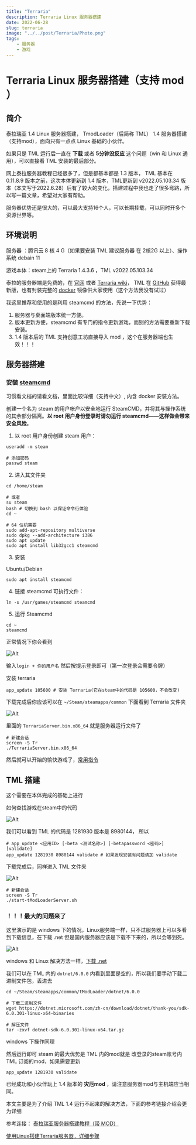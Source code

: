 ```yaml
---
title: "Terraria"
description: Terraria Linux 服务器搭建
date: 2022-06-28
slug: terraria
image: "../../post/Terraria/Photo.png"
tags: 
    - 服务器
    - 游戏
---
```


# Terraria Linux 服务器搭建（支持 mod ）

## 简介
泰拉瑞亚 1.4 Linux 服务器搭建， TmodLoader（后简称 TML） 1.4 服务器搭建（支持mod），面向只有一点点 Linux 基础的小伙伴。

如果只是 TML 运行后一直在 **下载** 或者 **5分钟没反应** 这个问题（win 和 Linux 通用），可以直接看 TML 安装的最后部分。

网上泰拉服务器教程已经很多了，但是都基本都是 1.3 版本， TML 基本在 0.11.8.9 版本之前，这次本体更新到 1.4 版本，TML更新到 v2022.05.103.34 版本（本文写于2022.6.28）后有了较大的变化，搭建过程中我也走了很多弯路，所以写一篇文章，希望对大家有帮助。

服务器优势还是很大的，可以最大支持16个人，可以长期挂载，可以同时开多个资源世界等。

## 环境说明

服务器 ：腾讯云 8 核 4 G（如果要安装 TML 建议服务器 在 2核2G 以上）、操作系统 debain 11

游戏本体：steam上的 Terraria 1.4.3.6 ，TML v2022.05.103.34

泰拉的服务器端是免费的，在 [官网](https://terraria.org/) 或者 [Terraria wiki](https://terraria.fandom.com/zh/wiki/%E6%9C%8D%E5%8A%A1%E5%99%A8#.E5.BC.80.E6.9C.8D.E6.96.B9.E6.B3.95_.28Linux.29)， TML 在 [GitHub](https://github.com/tModLoader/tModLoader/releases) 获得最新版，也有封装完整的 [docker](https://hub.docker.com/search?q=terraria) 镜像供大家使用（这个方法我没有试过）

我这里推荐和使用的是利用 steamcmd 的方法，先说一下优势：
1. 服务器与桌面端版本统一方便。
2. 版本更新方便，steamcmd 有专门的指令更新游戏，而别的方法需要重新下载安装。
3. 1.4 版本后的 TML 支持创意工坊直接导入 mod ，这个在服务器端也生效！！！

## 服务器搭建

### 安装 [steamcmd](https://developer.valvesoftware.com/wiki/SteamCMD:zh-cn#Linux)

习惯看文档的请看文档，里面比较详细（支持中文）, 内含 docker 安装方法。

创建一个名为 steam 的用户帐户以安全地运行 SteamCMD，并将其与操作系统的其余部分隔离。**以 root 用户身份登录时请勿运行 steamcmd——这样做会带来安全风险**。

1. 以 root 用户身份创建 steam 用户：
   
```shell
useradd -m steam

# 添加密码
passwd steam
```

2. 进入其文件夹

```shell
cd /home/steam

# 或者 
su steam
bash # 切换到 bash 以保证命令行体验
cd ~

# 64 位机需要
sudo add-apt-repository multiverse
sudo dpkg --add-architecture i386
sudo apt update
sudo apt install lib32gcc1 steamcmd 
```

3. 安装

Ubuntu/Debian

```shell
sudo apt install steamcmd
```

4. 链接 steamcmd 可执行文件：

```shell
ln -s /usr/games/steamcmd steamcmd
```

5. 运行 Steamcmd 

```shell
cd ~
steamcmd
```

正常情况下你会看到

![Alt](../../post/Terraria/steam0)

输入`login + 你的用户名` 然后按提示登录即可（第一次登录会需要令牌）

安装 terraria

``` shell
app_update 105600 # 安装 Terraria(它在steam中的代码是 105600，不会改变)
```

下载完成后你应该可以在 `~/Steam/steamapps/common` 下面看到 Terraria 文件夹

![Alt](../../post/Terraria/steam1)

里面的 `TerrariaServer.bin.x86_64` 就是服务器运行文件了

```shell
# 新建会话
screen -S Tr
./TerrariaServer.bin.x86_64
```

然后就可以开始的愉快游戏了，[常用指令](https://www.bilibili.com/read/cv16191402)

## TML 搭建

这个需要在本体完成的基础上进行

如何查找游戏在steam中的代码

![Alt](../../post/Terraria/steam2)

我们可以看到 TML 的代码是 1281930 版本是 8980144， 所以

``` shell
# app_update <应用ID> [-beta <测试名称>] [-betapassword <密码>] [validate]
app_update 1281930 8980144 validate # 如果发现安装有问题请加 validate
```

下载完成后，同样进入 TML 文件夹

![Alt](../../post/Terraria/steam3)

```shell
# 新建会话
screen -S Tr
./start-tModLoaderServer.sh
```

### ！！！最大的问题来了
这里演示的是 windows 下的情况，Linux服务端一样，只不过服务器上可以多看到下载信息，在下载 .net 但是国内服务器应该是下载不下来的，所以会等到死。

![Alt](../../post/Terraria/steam4)

windows 和 Linux 解决方法一样，[下载 .net](https://dotnet.microsoft.com/zh-cn/download)

我们可以在 TML 内的 `dotnet/6.0.0` 内看到里面是空的，所以我们要手动下载二进制文件包，丢进去

```shell
cd ~/Steam/steamapps/common/tModLoader/dotnet/6.0.0

# 下载二进制文件
wget https://dotnet.microsoft.com/zh-cn/download/dotnet/thank-you/sdk-6.0.301-linux-x64-binaries

# 解压文件
tar -zxvf dotnet-sdk-6.0.301-linux-x64.tar.gz
```
windows 下操作同理

然后运行即可
steam 的最大优势是 TML 内的mod就是 改登录的steam账号内 TML 订阅的mod，如果需要更新

``` shell
app_update 1281930 validate
```

已经成功和小伙伴玩上 1.4 版本的 **灾厄mod** ，请注意服务器mod与主机端应当相同。


本文主要是为了介绍 TML 1.4 运行不起来的解决方法，下面的参考链接介绍会更为详细

参考连接：
[泰拉瑞亚服务器搭建教程（带 MOD）](https://zerol.me/2020/02/08/Terraria-Server-With-Mods/)

[使用Linux搭建Terraria服务器，详细步骤](https://zhuanlan.zhihu.com/p/94570876)